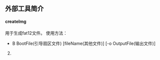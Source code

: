 ## 外部工具简介
#### createImg
用于生成fat12文件。
使用方法：
- B BootFile(引导扇区文件) \[fileName(其他文件)\] \[-o OutputFile(输出文件)\]
 
2. 